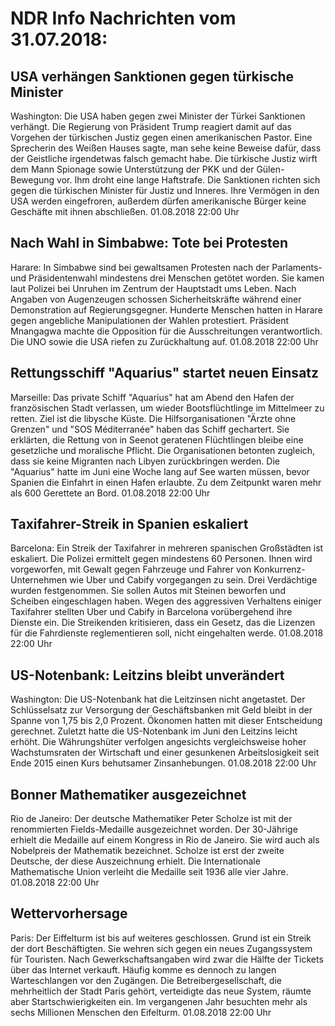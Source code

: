 # NDR Info Nachrichten vom 31.07.2018:


## USA verhängen Sanktionen gegen türkische Minister
Washington: Die USA haben gegen zwei Minister der Türkei Sanktionen verhängt. Die Regierung von Präsident Trump reagiert damit auf das Vorgehen der türkischen Justiz gegen einen amerikanischen Pastor. Eine Sprecherin des Weißen Hauses sagte, man sehe keine Beweise dafür, dass der Geistliche irgendetwas falsch gemacht habe. Die türkische Justiz wirft dem Mann Spionage sowie Unterstützung der PKK und der Gülen-Bewegung vor. Ihm droht eine lange Haftstrafe. Die Sanktionen richten sich gegen die türkischen Minister für Justiz und Inneres. Ihre Vermögen in den USA werden eingefroren, außerdem dürfen amerikanische Bürger keine Geschäfte mit ihnen abschließen. 01.08.2018 22:00 Uhr 

## Nach Wahl in Simbabwe: Tote bei Protesten
Harare: In Simbabwe sind bei gewaltsamen Protesten nach der Parlaments- und Präsidentenwahl mindestens drei Menschen getötet worden. Sie kamen laut Polizei bei Unruhen im Zentrum der Hauptstadt ums Leben. Nach Angaben von Augenzeugen schossen Sicherheitskräfte während einer Demonstration auf Regierungsgegner. Hunderte Menschen hatten in Harare gegen angebliche Manipulationen der Wahlen protestiert. Präsident Mnangagwa machte die Opposition für die Ausschreitungen verantwortlich. Die UNO sowie die USA riefen zu Zurückhaltung auf. 01.08.2018 22:00 Uhr 

## Rettungsschiff "Aquarius" startet neuen Einsatz
Marseille:    Das private Schiff "Aquarius" hat am Abend den Hafen der französischen Stadt verlassen, um wieder Bootsflüchtlinge im Mittelmeer zu retten. Ziel ist die libysche Küste. Die Hilfsorganisationen "Ärzte ohne Grenzen" und "SOS Méditerranée" haben das Schiff gechartert. Sie erklärten, die Rettung von in Seenot geratenen Flüchtlingen bleibe eine gesetzliche und moralische Pflicht. Die Organisationen betonten zugleich, dass sie keine Migranten nach Libyen zurückbringen werden. Die "Aquarius" hatte im Juni eine Woche lang auf See warten müssen, bevor Spanien die Einfahrt in einen Hafen erlaubte. Zu dem Zeitpunkt waren mehr als 600 Gerettete an Bord. 01.08.2018 22:00 Uhr 

## Taxifahrer-Streik in Spanien eskaliert
Barcelona: Ein Streik der Taxifahrer in mehreren spanischen Großstädten ist eskaliert. Die Polizei ermittelt gegen mindestens 60 Personen. Ihnen wird vorgeworfen, mit Gewalt gegen Fahrzeuge und Fahrer von Konkurrenz-Unternehmen wie Uber und Cabify vorgegangen zu sein. Drei Verdächtige wurden festgenommen. Sie sollen Autos mit Steinen beworfen und Scheiben eingeschlagen haben. Wegen des aggressiven Verhaltens einiger Taxifahrer stellten Uber und Cabify in Barcelona vorübergehend ihre Dienste ein. Die Streikenden kritisieren, dass ein Gesetz, das die Lizenzen für die Fahrdienste reglementieren soll, nicht eingehalten werde. 01.08.2018 22:00 Uhr 

## US-Notenbank: Leitzins bleibt unverändert
Washington: Die US-Notenbank hat die Leitzinsen nicht angetastet. Der Schlüsselsatz zur Versorgung der Geschäftsbanken mit Geld bleibt in der Spanne von 1,75 bis 2,0 Prozent. Ökonomen hatten mit dieser Entscheidung gerechnet. Zuletzt hatte die US-Notenbank im Juni den Leitzins leicht erhöht. Die Währungshüter verfolgen angesichts vergleichsweise hoher Wachstumsraten der Wirtschaft und einer gesunkenen Arbeitslosigkeit seit Ende 2015 einen Kurs behutsamer Zinsanhebungen. 01.08.2018 22:00 Uhr 

## Bonner Mathematiker ausgezeichnet
Rio de Janeiro: Der deutsche Mathematiker Peter Scholze ist mit der renommierten Fields-Medaille ausgezeichnet worden. Der 30-Jährige erhielt die Medaille auf einem Kongress in Rio de Janeiro. Sie wird auch als Nobelpreis der Mathematik bezeichnet. Scholze ist erst der zweite Deutsche, der diese Auszeichnung erhielt. Die Internationale Mathematische Union verleiht die Medaille seit 1936 alle vier Jahre. 01.08.2018 22:00 Uhr 

## Wettervorhersage
Paris: Der Eiffelturm ist bis auf weiteres geschlossen. Grund ist ein Streik der dort Beschäftigten. Sie wehren sich gegen ein neues Zugangssystem für Touristen. Nach Gewerkschaftsangaben wird zwar die Hälfte der Tickets über das Internet verkauft. Häufig komme es dennoch zu langen Warteschlangen vor den Zugängen. Die Betreibergesellschaft, die mehrheitlich der Stadt Paris gehört, verteidigte das neue System, räumte aber Startschwierigkeiten ein. Im vergangenen Jahr besuchten mehr als sechs Millionen Menschen den Eifelturm. 01.08.2018 22:00 Uhr 
